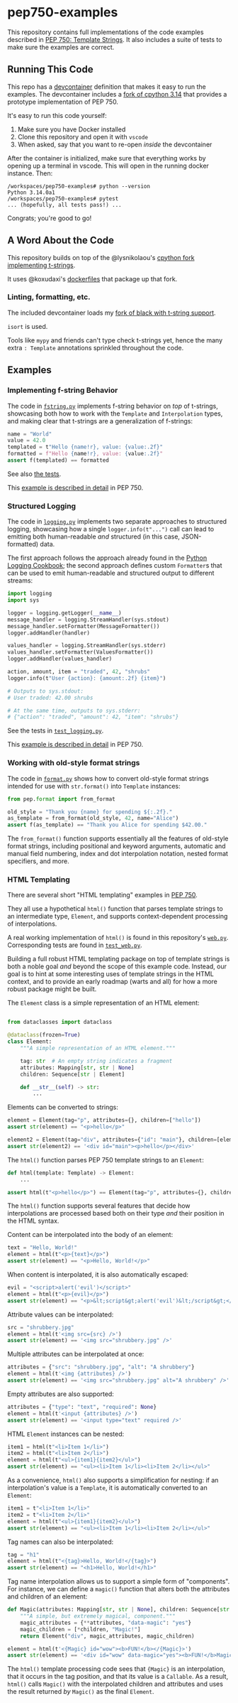 # pep750-examples

This repository contains full implementations of the code examples described in [PEP 750: Template Strings](https://pep-previews--4062.org.readthedocs.build/pep-0750/). It also includes a suite of tests to make sure the examples are correct.

## Running This Code

This repo has a [devcontainer](https://containers.dev) definition that makes it easy to run the examples. The devcontainer includes a [fork of cpython 3.14](https://github.com/lysnikolaou/cpython/tree/tstrings) that provides a prototype implementation of PEP 750.

It's easy to run this code yourself:

1. Make sure you have Docker installed
2. Clone this repository and open it with `vscode`
3. When asked, say that you want to re-open _inside_ the devcontainer

After the container is initialized, make sure that everything works by opening up a terminal in vscode. This will open in the running docker instance. Then:

```
/workspaces/pep750-examples# python --version
Python 3.14.0a1
/workspaces/pep750-examples# pytest
... (hopefully, all tests pass!) ...
```

Congrats; you're good to go!

## A Word About the Code

This repository builds on top of the @lysnikolaou's [cpython fork implementing t-strings](https://github.com/lysnikolaou/cpython/tree/tstrings).

It uses @koxudaxi's [dockerfiles](https://github.com/pauleveritt/tagstr-site/actions/workflows/docker.yml) that package up that fork.

### Linting, formatting, etc.

The included devcontainer loads my [fork of black with t-string support](https://github.com/davepeck/black/tree/pep750-support).

`isort` is used.

Tools like `mypy` and friends can't type check t-strings yet, hence the many extra `: Template` annotations sprinkled throughout the code.

## Examples

### Implementing f-string Behavior

The code in [`fstring.py`](./pep/fstring.py) implements f-string behavior on _top_ of t-strings, showcasing both how to work with the `Template` and `Interpolation` types, and making clear that t-strings are a generalization of f-strings:

```python
name = "World"
value = 42.0
templated = t"Hello {name!r}, value: {value:.2f}"
formatted = f"Hello {name!r}, value: {value:.2f}"
assert f(templated) == formatted
```
See also [the tests](./pep/test_fstring.py).

This [example is described in detail](https://pep-previews--4062.org.readthedocs.build/pep-0750/#example-implementing-f-strings-with-t-strings) in PEP 750.

### Structured Logging

The code in [`logging.py`](./pep/logging.py) implements two separate approaches to structured logging, showcasing how a single `logger.info(t"...")` call can lead to emitting both human-readable _and_ structured (in this case, JSON-formatted) data.

The first approach follows the approach already found in the [Python Logging Cookbook](https://docs.python.org/3/howto/logging-cookbook.html#implementing-structured-logging); the second approach defines custom `Formatter`s that can be used to emit human-readable and structured output to different streams:

```python
import logging
import sys

logger = logging.getLogger(__name__)
message_handler = logging.StreamHandler(sys.stdout)
message_handler.setFormatter(MessageFormatter())
logger.addHandler(handler)

values_handler = logging.StreamHandler(sys.stderr)
values_handler.setFormatter(ValuesFormatter())
logger.addHandler(values_handler)

action, amount, item = "traded", 42, "shrubs"
logger.info(t"User {action}: {amount:.2f} {item}")

# Outputs to sys.stdout:
# User traded: 42.00 shrubs

# At the same time, outputs to sys.stderr:
# {"action": "traded", "amount": 42, "item": "shrubs"}
```

See the tests in [`test_logging.py`](./pep/test_logging.py).

This [example is described in detail](https://pep-previews--4062.org.readthedocs.build/pep-0750/#example-structured-logging) in PEP 750.


### Working with old-style format strings

The code in [`format.py`](./pep/format.py) shows how to convert old-style format
strings intended for use with `str.format()` into `Template` instances:

```python
from pep.format import from_format

old_style = "Thank you {name} for spending ${:.2f}."
as_template = from_format(old_style, 42, name="Alice")
assert f(as_template) == "Thank you Alice for spending $42.00."
```

The `from_format()` function supports essentially all the features of old-style format strings, including positional and keyword arguments, automatic and manual field numbering, index and dot interpolation notation, nested format specifiers, and more.



### HTML Templating

There are several short "HTML templating" examples in [PEP 750](https://pep-previews--4062.org.readthedocs.build/pep-0750/).

They all use a hypothetical `html()` function that parses template strings to an intermediate type, `Element`, and supports context-dependent processing of interpolations.

A real working implementation of `html()` is found in this repository's [`web.py`](./pep/web.py). Corresponding tests are found in [`test_web.py`](./pep/test_web.py).

Building a full robust HTML templating package on top of template strings is both a noble goal _and_ beyond the scope of this example code. Instead, our goal is to hint at some interesting uses of template strings in the HTML context, and to provide an early roadmap (warts and all) for how a more robust package might be built.

The `Element` class is a simple representation of an HTML element:

```python

from dataclasses import dataclass

@dataclass(frozen=True)
class Element:
    """A simple representation of an HTML element."""

    tag: str  # An empty string indicates a fragment
    attributes: Mapping[str, str | None]
    children: Sequence[str | Element]

    def __str__(self) -> str:
        ...
```

Elements can be converted to strings:

```python
element = Element(tag="p", attributes={}, children=["hello"])
assert str(element) == "<p>hello</p>"

element2 = Element(tag="div", attributes={"id": "main"}, children=[element])
assert str(element2) == '<div id="main"><p>hello</p></div>'
```

The `html()` function parses PEP 750 template strings to an `Element`:

```python
def html(template: Template) -> Element:
    ...

assert html(t"<p>hello</p>") == Element(tag="p", attributes={}, children=["hello"])
```

The `html()` function supports several features that decide how interpolations are processed based both on their type _and_ their position in the HTML syntax.

Content can be interpolated into the body of an element:

```python
text = "Hello, World!"
element = html(t"<p>{text}</p>")
assert str(element) == "<p>Hello, World!</p>"
```

When content is interpolated, it is also automatically escaped:

```python
evil = "<script>alert('evil')</script>"
element = html(t"<p>{evil}</p>")
assert str(element) == "<p>&lt;script&gt;alert('evil')&lt;/script&gt;</p>"
```

Attribute values can be interpolated:

```python
src = "shrubbery.jpg"
element = html(t'<img src={src} />')
assert str(element) == '<img src="shrubbery.jpg" />'
```

Multiple attributes can be interpolated at once:

```python
attributes = {"src": "shrubbery.jpg", "alt": "A shrubbery"}
element = html(t'<img {attributes} />')
assert str(element) == '<img src="shrubbery.jpg" alt="A shrubbery" />'
```

Empty attributes are also supported:

```python
attributes = {"type": "text", "required": None}
element = html(t'<input {attributes} />')
assert str(element) == '<input type="text" required />'
```

HTML `Element` instances can be nested:

```python
item1 = html(t"<li>Item 1</li>")
item2 = html(t"<li>Item 2</li>")
element = html(t"<ul>{item1}{item2}</ul>")
assert str(element) == "<ul><li>Item 1</li><li>Item 2</li></ul>"
```

As a convenience, `html()` also supports a simplification for nesting: if an interpolation's value is a `Template`, it is automatically converted to an `Element`:

```python
item1 = t"<li>Item 1</li>"
item2 = t"<li>Item 2</li>"
element = html(t"<ul>{item1}{item2}</ul>")
assert str(element) == "<ul><li>Item 1</li><li>Item 2</li></ul>"
```

Tag names can also be interpolated:

```python
tag = "h1"
element = html(t"<{tag}>Hello, World!</{tag}>")
assert str(element) == "<h1>Hello, World!</h1>"
```

Tag name interpolation allows us to support a simple form of "components". For instance, we can define a `magic()` function that alters both the attributes and children of an element:

```python
def Magic(attributes: Mapping[str, str | None], children: Sequence[str | Element]) -> Element:
    """A simple, but extremely magical, component."""
    magic_attributes = {**attributes, "data-magic": "yes"}
    magic_children = [*children, "Magic!"]
    return Element("div", magic_attributes, magic_children)

element = html(t'<{Magic} id="wow"><b>FUN!</b></{Magic}>')
assert str(element) == '<div id="wow" data-magic="yes"><b>FUN!</b>Magic!</div>'
```

The `html()` template processing code sees that `{Magic}` is an interpolation, that it occurs in the tag position, and that its value is a `Callable`. As a result, `html()` calls `Magic()` with the interpolated children and attributes and uses the result returned _by_ `Magic()` as the final `Element`.


